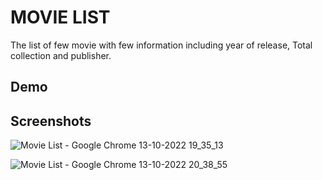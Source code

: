 
# MOVIE LIST

The list of few movie with few information including year of release, Total collection and publisher.




## Demo




## Screenshots
![Movie List - Google Chrome 13-10-2022 19_35_13](https://user-images.githubusercontent.com/108449526/195634834-c7c6f48d-aebb-48e6-9b3f-dda11a088970.png)

![Movie List - Google Chrome 13-10-2022 20_38_55](https://user-images.githubusercontent.com/108449526/195635320-4e1a5eed-58ba-4011-92a1-5246437a5753.png)
